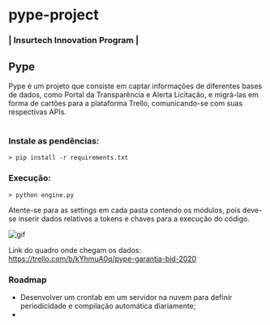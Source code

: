 # pype-project
### | Insurtech Innovation Program | 

## 
## Pype
Pype é um projeto que consiste em captar informações de diferentes bases de dados, como Portal da Transparência e Alerta Licitação, e migrá-las em forma de cartões para a plataforma Trello, comunicando-se com suas respectivas APIs.


#
### Instale as pendências:
~~~
> pip install -r requirements.txt
~~~


### Execução:
~~~
> python engine.py
~~~

Atente-se para as settings em cada pasta contendo os módulos, pois deve-se inserir dados relativos a tokens e chaves para a execução do código. 

![gif](gg_1.gif)


Link do quadro onde chegam os dados: https://trello.com/b/kYhmuA0q/pype-garantia-bid-2020


### Roadmap
- Desenvolver um crontab em um servidor na nuvem para definir periodicidade e compilação automática diariamente;
- 